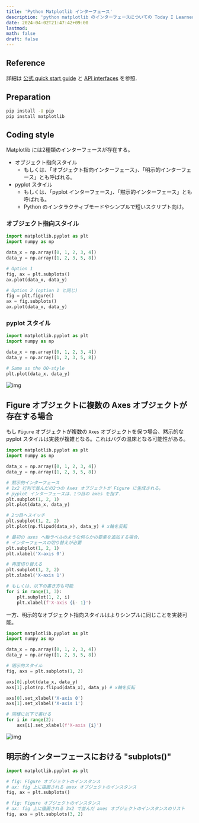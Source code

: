 ```yaml
---
title: 'Python Matplotlib インターフェース'
description: 'python matplotlib のインターフェースについての Today I Learned ポスト。'
date: 2024-04-02T21:47:42+09:00
lastmod: 
math: false
draft: false
---
```


## Reference

詳細は [公式 quick start guide](https://matplotlib.org/stable/users/explain/quick_start.html) と [API interfaces](https://matplotlib.org/stable/users/explain/figure/api_interfaces.html) を参照.

## Preparation

```bash
pip install -U pip
pip install matplotlib
```

## Coding style

Matplotlib には2種類のインターフェースが存在する。

* オブジェクト指向スタイル
  * もしくは、「オブジェクト指向インターフェース」、「明示的インターフェース」とも呼ばれる。
* pyplot スタイル
  * もしくは、「pyplot インターフェース」、「黙示的インターフェース」とも呼ばれる。
  * Python のインタラクティブモードやシンプルで短いスクリプト向け。

### オブジェクト指向スタイル

```python
import matplotlib.pyplot as plt
import numpy as np

data_x = np.array([0, 1, 2, 3, 4])
data_y = np.array([1, 2, 3, 5, 8])

# Option 1
fig, ax = plt.subplots()
ax.plot(data_x, data_y)

# Option 2 (option 1 と同じ)
fig = plt.figure()
ax = fig.subplots()
ax.plot(data_x, data_y)
```

### pyplot スタイル

```python
import matplotlib.pyplot as plt
import numpy as np

data_x = np.array([0, 1, 2, 3, 4])
data_y = np.array([1, 2, 3, 5, 8])

# Same as the OO-style
plt.plot(data_x, data_y)
```

![img](https://img.tsuji.tech/python-matplotlib-interfaces-0.jpg)

## Figure オブジェクトに複数の Axes オブジェクトが存在する場合

もし ``Figure`` オブジェクトが複数の ``Axes`` オブジェクトを保つ場合、黙示的な pyplot スタイルは実装が複雑となる。これはバグの温床となる可能性がある。

```python
import matplotlib.pyplot as plt
import numpy as np

data_x = np.array([0, 1, 2, 3, 4])
data_y = np.array([1, 2, 3, 5, 8])

# 黙示的インターフェース
# 1x2 行列で並んだの2つの Axes オブジェクトが Figure に生成される。
# pyplot インターフェースは、1つ目の axes を指す.
plt.subplot(1, 2, 1)
plt.plot(data_x, data_y)

# 2つ目へスイッチ
plt.subplot(1, 2, 2)
plt.plot(np.flipud(data_x), data_y) # x軸を反転

# 最初の axes へ軸ラベルのような何らかの要素を追加する場合、
# インターフェースの切り替えが必要
plt.subplot(1, 2, 1)
plt.xlabel('X-axis 0')

# 再度切り替える
plt.subplot(1, 2, 2)
plt.xlabel('X-axis 1')

# もしくは、以下の書き方も可能
for i in range(1, 3):
    plt.subplot(1, 2, i)
    plt.xlabel(f'X-axis {i- 1}')
```

一方、明示的なオブジェクト指向スタイルはよりシンプルに同じことを実装可能。

```python
import matplotlib.pyplot as plt
import numpy as np

data_x = np.array([0, 1, 2, 3, 4])
data_y = np.array([1, 2, 3, 5, 8])

# 明示的スタイル
fig, axs = plt.subplots(1, 2)

axs[0].plot(data_x, data_y)
axs[1].plot(np.flipud(data_x), data_y) # x軸を反転

axs[0].set_xlabel('X-axis 0')
axs[1].set_xlabel('X-axis 1')

# 同様に以下で書ける
for i in range(2):
    axs[i].set_xlabel(f'X-axis {i}')
```

![img](https://img.tsuji.tech/python-matplotlib-interfaces-1.jpg)

## 明示的インターフェースにおける "subplots()"

```python
import matplotlib.pyplot as plt

# fig: Figure オブジェクトのインスタンス
# ax: fig 上に描画される axex オブジェクトのインスタンス
fig, ax = plt.subplots()

# fig: Figure オブジェクトのインスタンス
# ax: fig 上に描画される 3x2 で並んだ axes オブジェクトのインスタンスのリスト
fig, axs = plt.subplots(3, 2)
```
